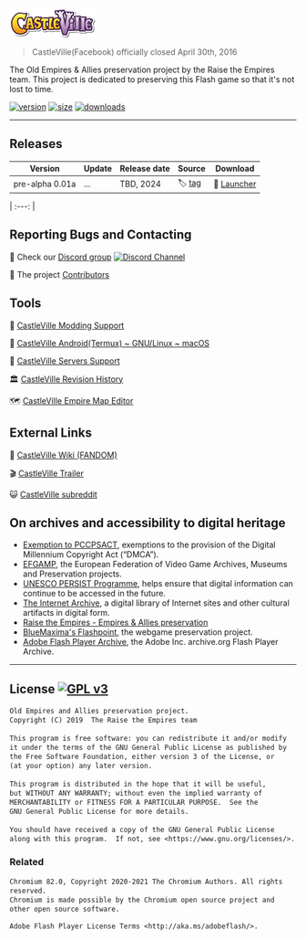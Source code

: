 ![CastleVille](templates/img/logo.png "Empires & Allies logo")

>CastleVille(Facebook) officially closed April 30th, 2016

The Old Empires & Allies preservation project by the Raise the Empires team.
This project is dedicated to preserving this Flash game so that it's not lost to time.

[![version](https://img.shields.io/badge/version-0.08a--preview1-blue)](#)
[![size](https://img.shields.io/badge/size-730%20MB-brightgreen)](#)
[![downloads](https://img.shields.io/github/downloads/Natlies/raidthecastles/total?label=downloads%40all)](../../releases/latest)

---

## Releases

| Version | Update | Release date |  Source  | Download |
| ------- | ------ | ------------ | ------ | -------- |
| pre-alpha 0.01a   | ... | TBD, 2024      | :label: [tag](../../releases/tag/0.01a) | :ticket: [Launcher](../../releases/download/0.01a/RaidTheCastles-prealpa_0.01a.zip) |

| :---: |

## Reporting Bugs and Contacting
:speech_balloon: Check our [Discord group](https://discord.gg/xrNE6Hg)  [![Discord Channel](https://img.shields.io/discord/536575691563466772?label=)](https://discord.gg/xrNE6Hg)

:paw_prints: The project [Contributors](../../contributors)

## Tools
:compass: [CastleVille Modding Support](mods#readme)

:iphone: [CastleVille Android(Termux) ~ GNU/Linux ~ macOS](https://github.com/.....Port_Native#readme)

:minidisc: [CastleVille Servers Support](SERVERS.md)

:classical_building: [CastleVille Revision History](https://github.com/....#readme)

:world_map: [CastleVille Empire Map Editor](https://github.com/....#readme)

## External Links
:beginner: [CastleVille Wiki (FANDOM)](https://castlevillezynga.fandom.com/wiki/Castleville_Wiki)

:clapper: [CastleVille Trailer](https://www.youtube.com/watch?v=Exe6OdI6E_4)

:smiley_cat: [CastleVille subreddit](https://www.reddit.com/r/castleville/)

## On archives and accessibility to digital heritage
- [Exemption to PCCPSACT](https://www.federalregister.gov/documents/2018/10/26/2018-23241/exemption-to-prohibition-on-circumvention-of-copyright-protection-systems-for-access-control), exemptions to the provision of the Digital Millennium Copyright Act (“DMCA”). 
- [EFGAMP](https://efgamp.eu/), the European Federation of Video Game Archives, Museums and Preservation projects.
- [UNESCO PERSIST Programme](https://unescopersist.org/), helps ensure that digital information can continue to be accessed in the future.
- [The Internet Archive](https://archive.org/), a digital library of Internet sites and other cultural artifacts in digital form.
- [Raise the Empires - Empires & Allies preservation](https://github.com/AcidCaos/raisetheempires)
- [BlueMaxima's Flashpoint](https://bluemaxima.org/flashpoint/), the webgame preservation project.
- [Adobe Flash Player Archive](https://archive.org/download/flashplayerarchive/), the Adobe Inc. archive.org Flash Player Archive.

---

## License [![GPL v3](https://img.shields.io/badge/GPL%20v3-blue)](http://www.gnu.org/licenses/gpl-3.0)
```
Old Empires and Allies preservation project.
Copyright (C) 2019  The Raise the Empires team

This program is free software: you can redistribute it and/or modify
it under the terms of the GNU General Public License as published by
the Free Software Foundation, either version 3 of the License, or
(at your option) any later version.

This program is distributed in the hope that it will be useful,
but WITHOUT ANY WARRANTY; without even the implied warranty of
MERCHANTABILITY or FITNESS FOR A PARTICULAR PURPOSE.  See the
GNU General Public License for more details.

You should have received a copy of the GNU General Public License
along with this program.  If not, see <https://www.gnu.org/licenses/>.
```
### Related
```
Chromium 82.0, Copyright 2020-2021 The Chromium Authors. All rights reserved.
Chromium is made possible by the Chromium open source project and other open source software.
```

```
Adobe Flash Player License Terms <http://aka.ms/adobeflash/>.
```
